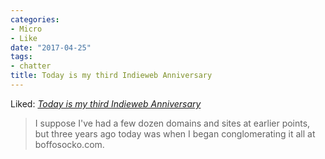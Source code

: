 ```yaml
---
categories:
- Micro
- Like
date: "2017-04-25"
tags:
- chatter
title: Today is my third Indieweb Anniversary
---
```


Liked: _[Today is my third Indieweb Anniversary](http://boffosocko.com/?p=55687770)_

> I suppose I've had a few dozen domains and sites at earlier points, but three years ago today was when I began conglomerating it all at boffosocko.com.
